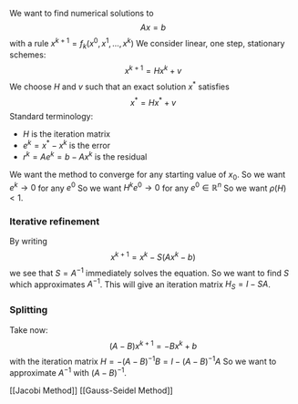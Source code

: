 We want to find numerical solutions to
$$
Ax=b
$$
with a rule $x^{k+1}=f_{k}(x^{0},x^{1},\dots,x^{k})$
We consider linear, one step, stationary schemes:
$$
x^{k+1}=Hx^{k}+v
$$
We choose $H$ and $v$ such that an exact solution $x^{*}$ satisfies 
$$x^{*}=Hx^*+v$$
Standard terminology:
- $H$ is the iteration matrix
- $e^k=x^*-x^k$ is the error
- $r^k=Ae^k=b-Ax^k$ is the residual

We want the method to converge for any starting value of $x_{0}$.
So we want $e^k\to 0$ for any $e^0$
So we want $H^ke^0\to 0$ for any $e^0 \in \mathbb{R}^n$
So we want $\rho(H)<1$.

### Iterative refinement
By writing
$$
x^{k+1}=x^{k}-S(Ax^{k}-b)
$$
we see that $S=A^{-1}$ immediately solves the equation. So we want to find $S$ which approximates $A^{-1}$. This will give an iteration matrix $H_{S}=I-SA$.

### Splitting
Take now:
$$
(A-B)x^{k+1}=-Bx^{k}+b
$$
with the iteration matrix $H=-(A-B)^{-1}B=I-(A-B)^{-1}A$
So we want to approximate $A^{-1}$ with $(A-B)^{-1}$.

[[Jacobi Method]]
[[Gauss-Seidel Method]]